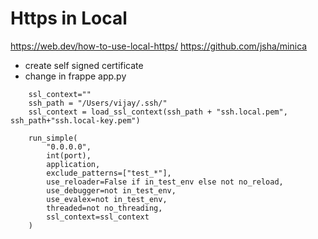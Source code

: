 # Https in Local

https://web.dev/how-to-use-local-https/
https://github.com/jsha/minica

- create self signed certificate
- change in frappe app.py

```
    ssl_context=""
    ssh_path = "/Users/vijay/.ssh/"
    ssl_context = load_ssl_context(ssh_path + "ssh.local.pem", ssh_path+"ssh.local-key.pem")

    run_simple(
        "0.0.0.0",
        int(port),
        application,
        exclude_patterns=["test_*"],
        use_reloader=False if in_test_env else not no_reload,
        use_debugger=not in_test_env,
        use_evalex=not in_test_env,
        threaded=not no_threading,
        ssl_context=ssl_context
    )

```